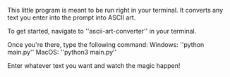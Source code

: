 This little program is meant to be run right in your terminal. It converts any text you enter into the prompt into ASCII art.

To get started, navigate to ''ascii-art-converter'' in your terminal.

Once you're there, type the following command:
  Windows: ''python main.py''
  MacOS: ''python3 main.py''

Enter whatever text you want and watch the magic happen!
